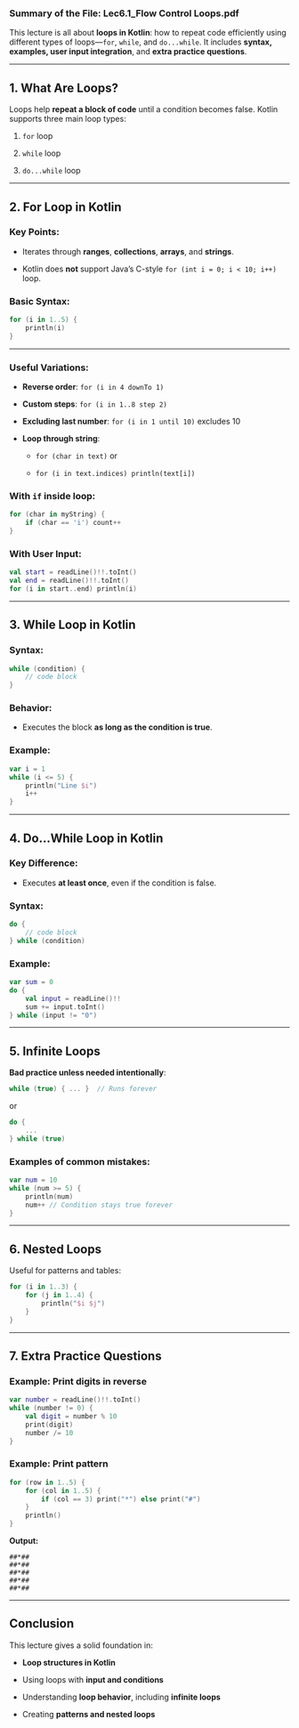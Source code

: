 ### **Summary of the File: Lec6.1_Flow Control Loops.pdf**

This lecture is all about **loops in Kotlin**: how to repeat code efficiently using different types of loops—`for`, `while`, and `do...while`. It includes **syntax, examples, user input integration**, and **extra practice questions**.

---

## **1. What Are Loops?**

Loops help **repeat a block of code** until a condition becomes false. Kotlin supports three main loop types:

1. `for` loop
    
2. `while` loop
    
3. `do...while` loop
    

---

## **2. For Loop in Kotlin**

### **Key Points:**

- Iterates through **ranges**, **collections**, **arrays**, and **strings**.
    
- Kotlin does **not** support Java’s C-style `for (int i = 0; i < 10; i++)` loop.
    

### **Basic Syntax:**

```kotlin
for (i in 1..5) {
    println(i)
}
```

---

### **Useful Variations:**

- **Reverse order**: `for (i in 4 downTo 1)`
    
- **Custom steps**: `for (i in 1..8 step 2)`
    
- **Excluding last number**: `for (i in 1 until 10)` excludes 10
    
- **Loop through string**:
    
    - `for (char in text)` or
        
    - `for (i in text.indices) println(text[i])`
        

### **With `if` inside loop:**

```kotlin
for (char in myString) {
    if (char == 'i') count++
}
```

### **With User Input:**

```kotlin
val start = readLine()!!.toInt()
val end = readLine()!!.toInt()
for (i in start..end) println(i)
```

---

## **3. While Loop in Kotlin**

### **Syntax:**

```kotlin
while (condition) {
    // code block
}
```

### **Behavior:**

- Executes the block **as long as the condition is true**.
    

### **Example:**

```kotlin
var i = 1
while (i <= 5) {
    println("Line $i")
    i++
}
```

---

## **4. Do...While Loop in Kotlin**

### **Key Difference:**

- Executes **at least once**, even if the condition is false.
    

### **Syntax:**

```kotlin
do {
    // code block
} while (condition)
```

### **Example:**

```kotlin
var sum = 0
do {
    val input = readLine()!!
    sum += input.toInt()
} while (input != "0")
```

---

## **5. Infinite Loops**

**Bad practice unless needed intentionally**:

```kotlin
while (true) { ... }  // Runs forever
```

or

```kotlin
do {
    ...
} while (true)
```

### **Examples of common mistakes:**

```kotlin
var num = 10
while (num >= 5) {
    println(num)
    num++ // Condition stays true forever
}
```

---

## **6. Nested Loops**

Useful for patterns and tables:

```kotlin
for (i in 1..3) {
    for (j in 1..4) {
        println("$i $j")
    }
}
```

---

## **7. Extra Practice Questions**

### **Example: Print digits in reverse**

```kotlin
var number = readLine()!!.toInt()
while (number != 0) {
    val digit = number % 10
    print(digit)
    number /= 10
}
```

### **Example: Print pattern**

```kotlin
for (row in 1..5) {
    for (col in 1..5) {
        if (col == 3) print("*") else print("#")
    }
    println()
}
```

**Output:**

```shell
##*##
##*##
##*##
##*##
##*##
```

---

## **Conclusion**

This lecture gives a solid foundation in:

- **Loop structures in Kotlin**
    
- Using loops with **input and conditions**
    
- Understanding **loop behavior**, including **infinite loops**
    
- Creating **patterns and nested loops**